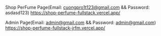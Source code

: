 Shop PerFume Page(Email: cuongpro1t123@gmail.com && Password: asdasd123)
https://shop-perfume-fullstack.vercel.app/

Admin Page(Email: admin@gmail.com && Password: admin@gmail.com)
https://shop-perfume-fullstack-jrfm.vercel.app/

